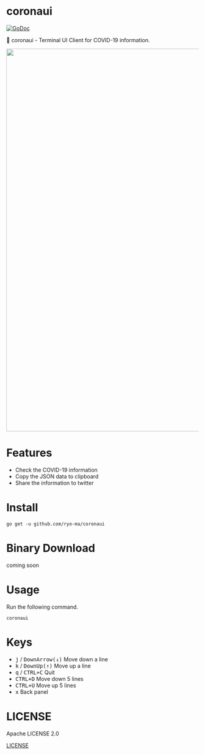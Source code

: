 # coronaui

[![GoDoc](https://godoc.org/github.com/jroimartin/gocui?status.svg)](https://godoc.org/github.com/jroimartin/gocui)

🦠 coronaui - Terminal UI Client for COVID-19 information.

<img src="https://user-images.githubusercontent.com/6661165/77813273-bf28c600-70ea-11ea-880a-2c77ce1754da.gif" width="1000">


# Features

* Check the COVID-19 information
* Copy the JSON data to clipboard
* Share the information to twitter


# Install

```
go get -u github.com/ryo-ma/coronaui
```

# Binary Download

coming soon

# Usage

Run the following command.

```
coronaui
```

# Keys

* <kbd>j</kbd> / <kbd>DownArrow(↓)</kbd>
Move down a line
* <kbd>k</kbd> / <kbd>DownUp(↑)</kbd>
Move up a line
* <kbd>q</kbd> / <kbd>CTRL+C</kbd>
Quit
* <kbd>CTRL+D</kbd>
Move down 5 lines
* <kbd>CTRL+U</kbd>
Move up 5 lines
* <kbd>x</kbd>
Back panel

# LICENSE

Apache LICENSE 2.0

[LICENSE](./LICENSE)
